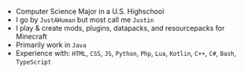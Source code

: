 - Computer Science Major in a U.S. Highschool
- I go by `JustAHuman` but most call me `Justin`
- I play & create mods, plugins, datapacks, and resourcepacks for Minecraft
- Primarily work in `Java`
- Experience with: `HTML`, `CSS`, `JS`, `Python`, `Php`, `Lua`, `Kotlin`, `C++`, `C#`, `Bash`, `TypeScript`
